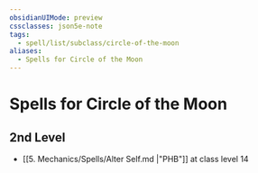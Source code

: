 ```yaml
---
obsidianUIMode: preview
cssclasses: json5e-note
tags:
  - spell/list/subclass/circle-of-the-moon
aliases:
  - Spells for Circle of the Moon
---
```

# Spells for Circle of the Moon

## 2nd Level

- [[5. Mechanics/Spells/Alter Self.md \|"PHB"]] at class level 14
